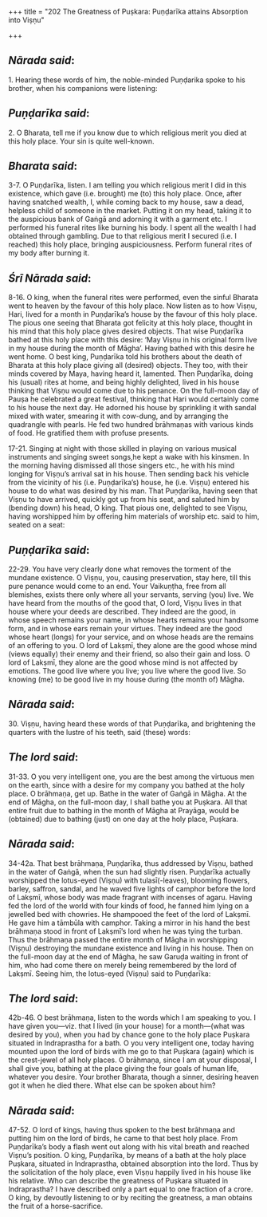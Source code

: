 +++
title = "202 The Greatness of Puṣkara: Puṇḍarīka attains Absorption into Viṣṇu"

+++
 

## *Nārada said*:

1\. Hearing these words of him, the noble-minded Puṇḍarika spoke to his brother, when his companions were listening:

## *Puṇḍarīka said*:

2\. O Bharata, tell me if you know due to which religious merit you died at this holy place. Your sin is quite well-known.

## *Bharata said*:

3-7. O Puṇḍarīka, listen. I am telling you which religious merit I did in this existence, which gave (i.e. brought) me (to) this holy place. Once, after having snatched wealth, I, while coming back to my house, saw a dead, helpless child of someone in the market. Putting it on my head, taking it to the auspicious bank of Gaṅgā and adorning it with a garment etc. I performed his funeral rites like burning his body. I spent all the wealth I had obtained through gambling. Due to that religious merit I secured (i.e. I reached) this holy place, bringing auspiciousness. Perform funeral rites of my body after burning it.

## *Śrī Nārada said*:

8-16. O king, when the funeral rites were performed, even the sinful Bharata went to heaven by the favour of this holy place. Now listen as to how Viṣṇu, Hari, lived for a month in Puṇḍarīka’s house by the favour of this holy place. The pious one seeing that Bharata got felicity at this holy place, thought in his mind that this holy place gives desired objects. That wise Puṇḍarīka bathed at this holy place with this desire: ‘May Viṣṇu in his original form live in my house during the month of Māgha’. Having bathed with this desire he went home. O best king, Puṇḍarīka told his brothers about the death of Bharata at this holy place giving all (desired) objects. They too, with their minds covered by Maya, having heard it, lamented. Then Puṇḍarīka, doing his (usual) rites at home, and being highly delighted, lived in his house thinking that Viṣṇu would come due to his penance. On the full-moon day of Pauṣa he celebrated a great festival, thinking that Hari would certainly come to his house the next day. He adorned his house by sprinkling it with sandal mixed with water, smearing it with cow-dung, and by arranging the quadrangle with pearls. He fed two hundred brāhmaṇas with various kinds of food. He gratified them with profuse presents.

17-21. Singing at night with those skilled in playing on various musical instruments and singing sweet songs,he kept a wake with his kinsmen. In the morning having dismissed all those singers etc., he with his mind longing for Viṣṇu’s arrival sat in his house. Then sending back his vehicle from the vicinity of his (i.e. Puṇḍarīka’s) house, he (i.e. Viṣṇu) entered his house to do what was desired by his man. That Puṇḍarīka, having seen that Viṣṇu to have arrived, quickly got up from his seat, and saluted him by (bending down) his head, O king. That pious one, delighted to see Viṣṇu, having worshipped him by offering him materials of worship etc. said to him, seated on a seat:

## *Puṇḍarīka said*:

22-29. You have very clearly done what removes the torment of the mundane existence. O Viṣṇu, you, causing preservation, stay here, till this pure penance would come to an end. Your Vaikuṇṭha, free from all blemishes, exists there only where all your servants, serving (you) live. We have heard from the mouths of the good that, O lord, Viṣṇu lives in that house where your deeds are described. They indeed are the good, in whose speech remains your name, in whose hearts remains your handsome form, and in whose ears remain your virtues. They indeed are the good whose heart (longs) for your service, and on whose heads are the remains of an offering to you. O lord of Lakṣmī, they alone are the good whose mind (views equally) their enemy and their friend, so also their gain and loss. O lord of Lakṣmī, they alone are the good whose mind is not affected by emotions. The good live where you live; you live where the good live. So knowing (me) to be good live in my house during (the month of) Māgha.

## *Nārada said*:

30\. Viṣṇu, having heard these words of that Puṇḍarīka, and brightening the quarters with the lustre of his teeth, said (these) words:

## *The lord said*:

31-33. O you very intelligent one, you are the best among the virtuous men on the earth, since with a desire for my company you bathed at the holy place. O brāhmaṇa, get up. Bathe in the water of Gaṅgā in Māgha. At the end of Māgha, on the full-moon day, I shall bathe you at Puṣkara. All that entire fruit due to bathing in the month of Māgha at Prayāga, would be (obtained) due to bathing (just) on one day at the holy place, Puṣkara.

## *Nārada said*:

34-42a. That best brāhmaṇa, Puṇḍarīka, thus addressed by Viṣṇu, bathed in the water of Gaṅgā, when the sun had slightly risen. Puṇḍarīka actually worshipped the lotus-eyed (Viṣṇu) with tulasī(-leaves), blooming flowers, barley, saffron, sandal, and he waved five lights of camphor before the lord of Lakṣmī, whose body was made fragrant with incenses of agaru. Having fed the lord of the world with four kinds of food, he fanned him lying on a jewelled bed with chowries. He shampooed the feet of the lord of Lakṣmī. He gave him a tāmbūla with camphor. Taking a mirror in his hand the best brāhmaṇa stood in front of Lakṣmī’s lord when he was tying the turban. Thus the brāhmaṇa passed the entire month of Māgha in worshipping (Viṣṇu) destroying the mundane existence and living in his house. Then on the full-moon day at the end of Māgha, he saw Garuḍa waiting in front of him, who had come there on merely being remembered by the lord of Lakṣmī. Seeing him, the lotus-eyed (Viṣṇu) said to Puṇḍarīka:

## *The lord said*:

42b-46. O best brāhmaṇa, listen to the words which I am speaking to you. I have given you—viz. that I lived (in your house) for a month—(what was desired by you), when you had by chance gone to the holy place Puṣkara situated in Indraprastha for a bath. O you very intelligent one, today having mounted upon the lord of birds with me go to that Puṣkara (again) which is the crest-jewel of all holy places. O brāhmaṇa, since I am at your disposal, I shall give you, bathing at the place giving the four goals of human life, whatever you desire. Your brother Bharata, though a sinner, desiring heaven got it when he died there. What else can be spoken about him?

## *Nārada said*:

47-52. O lord of kings, having thus spoken to the best brāhmaṇa and putting him on the lord of birds, he came to that best holy place. From Puṇḍarīka’s body a flash went out along with his vital breath and reached Viṣṇu’s position. O king, Puṇḍarīka, by means of a bath at the holy place Puṣkara, situated in Indraprastha, obtained absorption into the lord. Thus by the solicitation of the holy place, even Viṣṇu happily lived in his house like his relative. Who can describe the greatness of Puṣkara situated in Indraprastha? I have described only a part equal to one fraction of a crore. O king, by devoutly listening to or by reciting the greatness, a man obtains the fruit of a horse-sacrifice.


